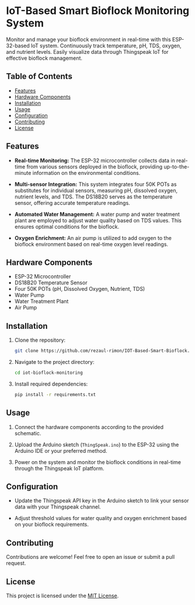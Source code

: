 # IoT-Based Smart Bioflock Monitoring System

Monitor and manage your bioflock environment in real-time with this ESP-32-based IoT system. Continuously track temperature, pH, TDS, oxygen, and nutrient levels. Easily visualize data through Thingspeak IoT for effective bioflock management.

## Table of Contents
- [Features](#features)
- [Hardware Components](#hardware-components)
- [Installation](#installation)
- [Usage](#usage)
- [Configuration](#configuration)
- [Contributing](#contributing)
- [License](#license)

## Features

- **Real-time Monitoring:** The ESP-32 microcontroller collects data in real-time from various sensors deployed in the bioflock, providing up-to-the-minute information on the environmental conditions.

- **Multi-sensor Integration:** This system integrates four 50K POTs as substitutes for individual sensors, measuring pH, dissolved oxygen, nutrient levels, and TDS. The DS18B20 serves as the temperature sensor, offering accurate temperature readings.

- **Automated Water Management:** A water pump and water treatment plant are employed to adjust water quality based on TDS values. This ensures optimal conditions for the bioflock.

- **Oxygen Enrichment:** An air pump is utilized to add oxygen to the bioflock environment based on real-time oxygen level readings.

## Hardware Components

- ESP-32 Microcontroller
- DS18B20 Temperature Sensor
- Four 50K POTs (pH, Dissolved Oxygen, Nutrient, TDS)
- Water Pump
- Water Treatment Plant
- Air Pump

## Installation

1. Clone the repository:

   ```bash
   git clone https://github.com/rezaul-rimon/IOT-Based-Smart-Bioflock.git
2. Navigate to the project directory:
    ```bash
    cd iot-bioflock-monitoring
3. Install required dependencies:
    ```bash
    pip install -r requirements.txt

## Usage

1. Connect the hardware components according to the provided schematic.

2. Upload the Arduino sketch (`ThingSpeak.ino`) to the ESP-32 using the Arduino IDE or your preferred method.

3. Power on the system and monitor the bioflock conditions in real-time through the Thingspeak IoT platform.

## Configuration

- Update the Thingspeak API key in the Arduino sketch to link your sensor data with your Thingspeak channel.

- Adjust threshold values for water quality and oxygen enrichment based on your bioflock requirements.

## Contributing

Contributions are welcome! Feel free to open an issue or submit a pull request.

## License

This project is licensed under the [MIT License](LICENSE).

